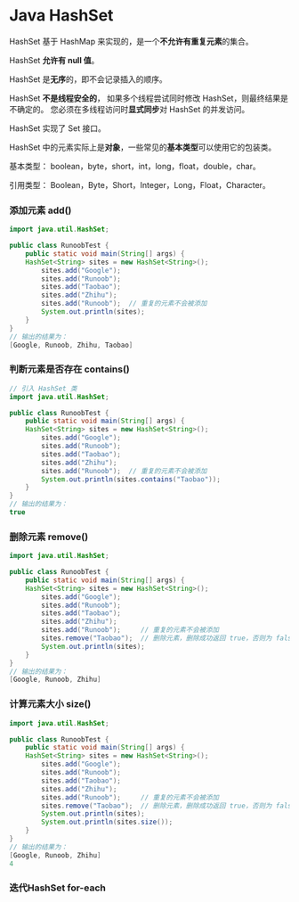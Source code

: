 # Java HashSet

HashSet 基于 HashMap 来实现的，是一个**不允许有重复元素**的集合。

HashSet **允许有 null 值**。

HashSet 是**无序**的，即不会记录插入的顺序。

HashSet **不是线程安全的**， 如果多个线程尝试同时修改 HashSet，则最终结果是不确定的。 您必须在多线程访问时**显式同步**对 HashSet 的并发访问。

HashSet 实现了 Set 接口。

HashSet 中的元素实际上是**对象**，一些常见的**基本类型**可以使用它的包装类。

基本类型： boolean，byte，short，int，long，float，double，char。

引用类型： Boolean，Byte，Short，Integer，Long，Float，Character。

### 添加元素   add()

```java
import java.util.HashSet;

public class RunoobTest {
    public static void main(String[] args) {
    HashSet<String> sites = new HashSet<String>();
        sites.add("Google");
        sites.add("Runoob");
        sites.add("Taobao");
        sites.add("Zhihu");
        sites.add("Runoob");  // 重复的元素不会被添加
        System.out.println(sites);
    }
}
// 输出的结果为：
[Google, Runoob, Zhihu, Taobao]
```

### 判断元素是否存在   contains()

```java
// 引入 HashSet 类      
import java.util.HashSet;

public class RunoobTest {
    public static void main(String[] args) {
    HashSet<String> sites = new HashSet<String>();
        sites.add("Google");
        sites.add("Runoob");
        sites.add("Taobao");
        sites.add("Zhihu");
        sites.add("Runoob");  // 重复的元素不会被添加
        System.out.println(sites.contains("Taobao"));
    }
}
// 输出的结果为：
true
```

### 删除元素    remove()

```java
import java.util.HashSet;

public class RunoobTest {
    public static void main(String[] args) {
    HashSet<String> sites = new HashSet<String>();
        sites.add("Google");
        sites.add("Runoob");
        sites.add("Taobao");
        sites.add("Zhihu");
        sites.add("Runoob");     // 重复的元素不会被添加
        sites.remove("Taobao");  // 删除元素，删除成功返回 true，否则为 false
        System.out.println(sites);
    }
}
// 输出的结果为：
[Google, Runoob, Zhihu]
```

### 计算元素大小   size()

```java
import java.util.HashSet;

public class RunoobTest {
    public static void main(String[] args) {
    HashSet<String> sites = new HashSet<String>();
        sites.add("Google");
        sites.add("Runoob");
        sites.add("Taobao");
        sites.add("Zhihu");
        sites.add("Runoob");     // 重复的元素不会被添加
        sites.remove("Taobao");  // 删除元素，删除成功返回 true，否则为 false
        System.out.println(sites);
        System.out.println(sites.size());
    }
}
// 输出的结果为：
[Google, Runoob, Zhihu]
4
```

### 迭代HashSet  for-each
